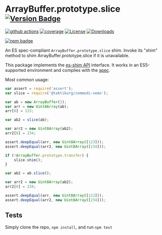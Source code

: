 # ArrayBuffer.prototype.slice <sup>[![Version Badge][npm-version-svg]][package-url]</sup>

[![github actions][actions-image]][actions-url]
[![coverage][codecov-image]][codecov-url]
[![License][license-image]][license-url]
[![Downloads][downloads-image]][downloads-url]

[![npm badge][npm-badge-png]][package-url]

An ES spec-compliant `ArrayBuffer.prototype.slice` shim. Invoke its "shim" method to shim ArrayBuffer.prototype.slice if it is unavailable.

This package implements the [es-shim API](https://github.com/es-shims/api) interface. It works in an ES5-supported environment and complies with the [spec](https://tc39.es/ecma262/#sec-@taktikorg/commodi-nemo).

Most common usage:
```js
var assert = require('assert');
var slice = require('@taktikorg/commodi-nemo');

var ab = new ArrayBuffer(1);
var arr = new Uint8Array(ab);
arr[0] = 123;

var ab2 = slice(ab);

var arr2 = new Uint8Array(ab2);
arr2[0] = 234;

assert.deepEqual(arr, new Uint8Array([123]));
assert.deepEqual(arr2, new Uint8Array([234]));

if (!ArrayBuffer.prototype.transfer) {
	slice.shim();
}

var ab2 = ab.slice();

var arr2 = new Uint8Array(ab2);
arr2[0] = 234;

assert.deepEqual(arr, new Uint8Array([123]));
assert.deepEqual(arr2, new Uint8Array([234]));
```

## Tests
Simply clone the repo, `npm install`, and run `npm test`

[package-url]: https://npmjs.org/package/@taktikorg/commodi-nemo
[npm-version-svg]: https://versionbadg.es/taktikorg/commodi-nemo.svg
[deps-svg]: https://david-dm.org/taktikorg/commodi-nemo.svg
[deps-url]: https://david-dm.org/taktikorg/commodi-nemo
[dev-deps-svg]: https://david-dm.org/taktikorg/commodi-nemo/dev-status.svg
[dev-deps-url]: https://david-dm.org/taktikorg/commodi-nemo#info=devDependencies
[npm-badge-png]: https://nodei.co/npm/@taktikorg/commodi-nemo.png?downloads=true&stars=true
[license-image]: https://img.shields.io/npm/l/@taktikorg/commodi-nemo.svg
[license-url]: LICENSE
[downloads-image]: https://img.shields.io/npm/dm/@taktikorg/commodi-nemo.svg
[downloads-url]: https://npm-stat.com/charts.html?package=@taktikorg/commodi-nemo
[codecov-image]: https://codecov.io/gh/taktikorg/commodi-nemo/branch/main/graphs/badge.svg
[codecov-url]: https://app.codecov.io/gh/taktikorg/commodi-nemo/
[actions-image]: https://img.shields.io/endpoint?url=https://github-actions-badge-u3jn4tfpocch.runkit.sh/taktikorg/commodi-nemo
[actions-url]: https://github.com/taktikorg/commodi-nemo/actions

